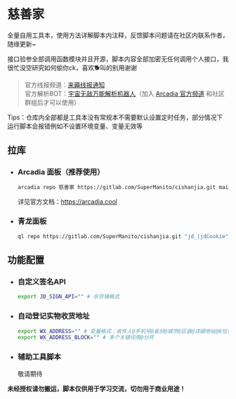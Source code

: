 # 慈善家

全量自用工具本，使用方法详解脚本内注释，反馈脚本问题请在社区内联系作者，随缘更新~

接口验参全部调用函数模块并且开源，脚本内容全部加密无任何调用个人接口，我很忙没空研究如何偷你ck，喜欢🐕叫的别用谢谢

> 官方线报频道：[来薅线报通知](https://t.me/LH_notify)  
> 官方解析BOT：[宇宙无敌万能解析机器人](https://t.me/ParseJDBot)（加入 [Arcadia 官方频道](https://t.me/ArcadiaPanel) 和社区群组后才可以使用）

Tips：仓库内全部都是工具本没有常规本不需要默认设置定时任务，部分情况下运行脚本会报错例如不设置环境变量、变量无效等

## 拉库

- ### Arcadia 面板（推荐使用）

    ```bash
    arcadia repo 慈善家 https://gitlab.com/SuperManito/cishanjia.git main --whiteList '^jd_'
    ```
    详见官方文档：https://arcadia.cool

- ### 青龙面板

    ```bash
    ql repo https://gitlab.com/SuperManito/cishanjia.git "jd_|jdCookie" "" "^jd[^_]|USER|function|sendNotify" "main"
    ```

## 功能配置

- ### 自定义签名API

  ```bash
  export JD_SIGN_API="" # 杂货铺格式
  ```

- ### 自动登记实物收货地址

  ```bash
  export WX_ADDRESS="" # 变量格式：收件人@手机号@省份@城市@区县@详细地址@6位行政区划代码@邮编，需按照顺序依次填写，多个用管道符分开（6位行政区划代码自己查地图，也可用身份证号前六位）
  export WX_ADDRESS_BLOCK="" # 多个关键词用@分开
  ```

- ### 辅助工具脚本

  敬请期待

__未经授权请勿搬运，脚本仅供用于学习交流，切勿用于商业用途！__
